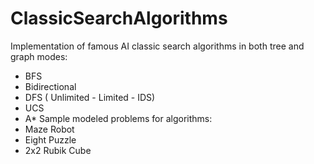 # ClassicSearchAlgorithms
Implementation of famous AI classic search algorithms in both tree and graph modes:
* BFS
* Bidirectional
* DFS ( Unlimited - Limited - IDS)
* UCS
* A*
Sample modeled problems for algorithms:
* Maze Robot
* Eight Puzzle
* 2x2 Rubik Cube
